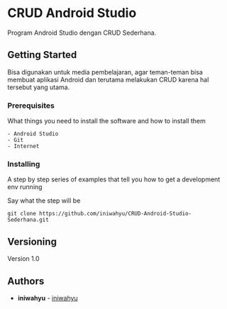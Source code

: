 # CRUD Android Studio

Program Android Studio dengan CRUD Sederhana.

## Getting Started

Bisa digunakan untuk media pembelajaran, agar teman-teman bisa membuat aplikasi Android dan terutama melakukan CRUD karena hal tersebut yang utama.

### Prerequisites

What things you need to install the software and how to install them

```
- Android Studio
- Git
- Internet
```

### Installing

A step by step series of examples that tell you how to get a development env running

Say what the step will be

```
git clone https://github.com/iniwahyu/CRUD-Android-Studio-Sederhana.git
```

## Versioning

Version 1.0

## Authors

* **iniwahyu** - [iniwahyu](http://iniwahyu.com)